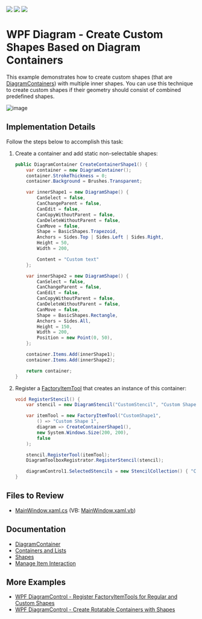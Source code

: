 <!-- default badges list -->
![](https://img.shields.io/endpoint?url=https://codecentral.devexpress.com/api/v1/VersionRange/659313972/17.1.3%2B)
[![](https://img.shields.io/badge/Open_in_DevExpress_Support_Center-FF7200?style=flat-square&logo=DevExpress&logoColor=white)](https://supportcenter.devexpress.com/ticket/details/T1174650)
[![](https://img.shields.io/badge/📖_How_to_use_DevExpress_Examples-e9f6fc?style=flat-square)](https://docs.devexpress.com/GeneralInformation/403183)
<!-- default badges end -->

# WPF Diagram - Create Custom Shapes Based on Diagram Containers

This example demonstrates how to create custom shapes (that are [DiagramContainers](https://docs.devexpress.com/WPF/DevExpress.Xpf.Diagram.DiagramContainer)) with multiple inner shapes. You can use this technique to create custom shapes if their geometry should consist of combined predefined shapes.

![image](https://github.com/DevExpress-Examples/wpf-diagram-create-custom-shapes-based-on-diagram-containers/assets/65009440/1e674051-640a-43a0-a421-37499a184e72)

## Implementation Details

Follow the steps below to accomplish this task:

1. Create a container and add static non-selectable shapes:

   ```cs
   public DiagramContainer CreateContainerShape1() {
       var container = new DiagramContainer();
       container.StrokeThickness = 0;
       container.Background = Brushes.Transparent;

       var innerShape1 = new DiagramShape() {
           CanSelect = false,
           CanChangeParent = false,
           CanEdit = false,
           CanCopyWithoutParent = false,
           CanDeleteWithoutParent = false,
           CanMove = false,
           Shape = BasicShapes.Trapezoid,
           Anchors = Sides.Top | Sides.Left | Sides.Right,
           Height = 50,
           Width = 200,

           Content = "Custom text"
       };

       var innerShape2 = new DiagramShape() {
           CanSelect = false,
           CanChangeParent = false,
           CanEdit = false,
           CanCopyWithoutParent = false,
           CanDeleteWithoutParent = false,
           CanMove = false,
           Shape = BasicShapes.Rectangle,
           Anchors = Sides.All,
           Height = 150,
           Width = 200,
           Position = new Point(0, 50),
       };

       container.Items.Add(innerShape1);
       container.Items.Add(innerShape2);

       return container;
   }
   ```

2. Register a [FactoryItemTool](https://docs.devexpress.com/CoreLibraries/DevExpress.Diagram.Core.FactoryItemTool) that creates an instance of this container:

   ```cs
   void RegisterStencil() {
       var stencil = new DiagramStencil("CustomStencil", "Custom Shapes");

       var itemTool = new FactoryItemTool("CustomShape1",
           () => "Custom Shape 1",
           diagram => CreateContainerShape1(),
           new System.Windows.Size(200, 200),
           false
       );

       stencil.RegisterTool(itemTool);
       DiagramToolboxRegistrator.RegisterStencil(stencil);

       diagramControl1.SelectedStencils = new StencilCollection() { "CustomStencil" };
   }
   ```

## Files to Review

- [MainWindow.xaml.cs](./CS/WpfApp13/MainWindow.xaml.cs) (VB: [MainWindow.xaml.vb](./VB/WpfApp13/MainWindow.xaml.vb))

## Documentation

- [DiagramContainer](https://docs.devexpress.com/WPF/DevExpress.Xpf.Diagram.DiagramContainer)
- [Containers and Lists](https://docs.devexpress.com/WPF/117205/controls-and-libraries/diagram-control/diagram-items/containers)
- [Shapes](https://docs.devexpress.com/WPF/116099/controls-and-libraries/diagram-control/diagram-items/shapes)
- [Manage Item Interaction](https://docs.devexpress.com/WPF/120257/controls-and-libraries/diagram-control/diagram-items/managing-items-interaction)

## More Examples

- [WPF DiagramControl - Register FactoryItemTools for Regular and Custom Shapes](https://github.com/DevExpress-Examples/wpf-diagram-register-factoryitemtools-for-shapes)
- [WPF DiagramControl - Create Rotatable Containers with Shapes](https://github.com/DevExpress-Examples/wpf-diagram-create-rotatable-containers-with-shapes)
